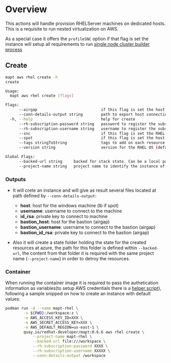 # Overview

This actions will handle provision RHELServer machines on dedicated hosts. This is a requisite to run nested virtualization on AWS.

As a special case it offers the `profileSNC` option if that flag is set the instance will setup all requirements to run 
[single node cluster builder process](https://github.com/crc-org/snc)  

## Create

```bash
mapt aws rhel create -h
create

Usage:
  mapt aws rhel create [flags]

Flags:
      --airgap                            if this flag is set the host will be created as airgap machine. Access will done through a bastion
      --conn-details-output string        path to export host connection information (host, username and privateKey)
  -h, --help                              help for create
      --rh-subscription-password string   password to register the subscription
      --rh-subscription-username string   username to register the subscription
      --snc                               if this flag is set the RHEL will be setup with SNC profile. Setting up all requirements to run https://github.com/crc-org/snc
      --spot                              if this flag is set the host will be created only on the region set by the AWS Env (AWS_DEFAULT_REGION)
      --tags stringToString               tags to add on each resource (--tags name1=value1,name2=value2) (default [])
      --version string                    version for the RHEL OS (default "9.3")

Global Flags:
      --backed-url string     backed for stack state. Can be a local path with format file:///path/subpath or s3 s3://existing-bucket
      --project-name string   project name to identify the instance of the stack
```

### Outputs

* It will crete an instance and will give as result several files located at path defined by `--conn-details-output`:

  * **host**: host for the windows machine (lb if spot)
  * **username**: username to connect to the machine
  * **id_rsa**: private key to connect to machine
  * **bastion_host**: host for the bastion (airgap)
  * **bastion_username**: username to connect to the bastion (airgap)
  * **bastion_id_rsa**: private key to connect to the bastion (airgap)

* Also it will create a state folder holding the state for the created resources at azure, the path for this folder is defined within `--backed-url`, the content from that folder it is required with the same project name (`--project-name`) in order to detroy the resources.

### Container

When running the container image it is required to pass the authetication information as variables(to setup AWS credentials there is a [helper script](./../../hacks/aws_setup.sh)), following a sample snipped on how to create an instance with default values:  

```bash
podman run -d --name mapt-rhel \
        -v ${PWD}:/workspace:z \
        -e AWS_ACCESS_KEY_ID=XXX \
        -e AWS_SECRET_ACCESS_KEY=XXX \
        -e AWS_DEFAULT_REGION=us-east-1 \
        quay.io/redhat-developer/mapt:0.6.6 aws rhel create \
            --project-name mapt-rhel \
            --backed-url file:///workspace \
            --rh-subscription-password XXXX \
            --rh-subscription-username XXXXX \
            --conn-details-output /workspace
```